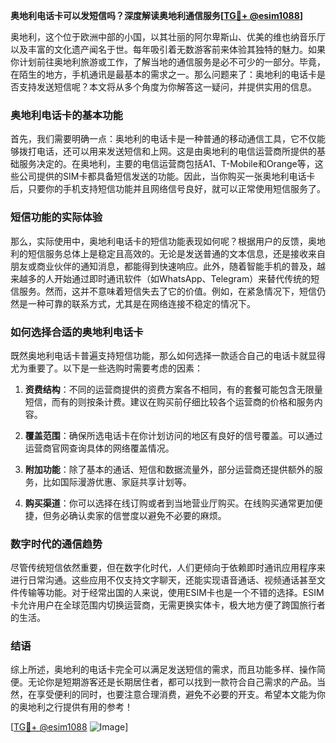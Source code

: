 **奥地利电话卡可以发短信吗？深度解读奥地利通信服务[[TG💪+ @esim1088](https://t.me/s/esim1088)]**

奥地利，这个位于欧洲中部的小国，以其壮丽的阿尔卑斯山、优美的维也纳音乐厅以及丰富的文化遗产闻名于世。每年吸引着无数游客前来体验其独特的魅力。如果你计划前往奥地利旅游或工作，了解当地的通信服务是必不可少的一部分。毕竟，在陌生的地方，手机通讯是最基本的需求之一。那么问题来了：奥地利的电话卡是否支持发送短信呢？本文将从多个角度为你解答这一疑问，并提供实用的信息。

### 奥地利电话卡的基本功能

首先，我们需要明确一点：奥地利的电话卡是一种普通的移动通信工具，它不仅能够拨打电话，还可以用来发送短信和上网。这是由奥地利的电信运营商所提供的基础服务决定的。在奥地利，主要的电信运营商包括A1、T-Mobile和Orange等，这些公司提供的SIM卡都具备短信发送的功能。因此，当你购买一张奥地利电话卡后，只要你的手机支持短信功能并且网络信号良好，就可以正常使用短信服务了。

### 短信功能的实际体验

那么，实际使用中，奥地利电话卡的短信功能表现如何呢？根据用户的反馈，奥地利的短信服务总体上是稳定且高效的。无论是发送普通的文本信息，还是接收来自朋友或商业伙伴的通知消息，都能得到快速响应。此外，随着智能手机的普及，越来越多的人开始通过即时通讯软件（如WhatsApp、Telegram）来替代传统的短信服务。然而，这并不意味着短信失去了它的价值。例如，在紧急情况下，短信仍然是一种可靠的联系方式，尤其是在网络连接不稳定的情况下。

### 如何选择合适的奥地利电话卡

既然奥地利电话卡普遍支持短信功能，那么如何选择一款适合自己的电话卡就显得尤为重要了。以下是一些选购时需要考虑的因素：

1. **资费结构**：不同的运营商提供的资费方案各不相同，有的套餐可能包含无限量短信，而有的则按条计费。建议在购买前仔细比较各个运营商的价格和服务内容。
   
2. **覆盖范围**：确保所选电话卡在你计划访问的地区有良好的信号覆盖。可以通过运营商官网查询具体的网络覆盖情况。

3. **附加功能**：除了基本的通话、短信和数据流量外，部分运营商还提供额外的服务，比如国际漫游优惠、家庭共享计划等。

4. **购买渠道**：你可以选择在线订购或者到当地营业厅购买。在线购买通常更加便捷，但务必确认卖家的信誉度以避免不必要的麻烦。

### 数字时代的通信趋势

尽管传统短信依然重要，但在数字化时代，人们更倾向于依赖即时通讯应用程序来进行日常沟通。这些应用不仅支持文字聊天，还能实现语音通话、视频通话甚至文件传输等功能。对于经常出国的人来说，使用ESIM卡也是一个不错的选择。ESIM卡允许用户在全球范围内切换运营商，无需更换实体卡，极大地方便了跨国旅行者的生活。

### 结语

综上所述，奥地利的电话卡完全可以满足发送短信的需求，而且功能多样、操作简便。无论你是短期游客还是长期居住者，都可以找到一款符合自己需求的产品。当然，在享受便利的同时，也要注意合理消费，避免不必要的开支。希望本文能为你的奥地利之行提供有用的参考！

[[TG💪+ @esim1088](https://t.me/s/esim1088) ![Image](https://i.postimg.cc/4NQfJmqS/Snipaste-2025-05-13-00-14-12.png)]